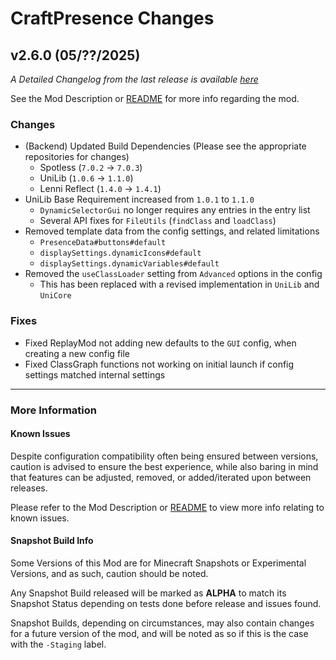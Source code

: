 # CraftPresence Changes

## v2.6.0 (05/??/2025)

_A Detailed Changelog from the last release is
available [here](https://gitlab.com/CDAGaming/CraftPresence/-/compare/release%2Fv2.5.5...release%2Fv2.6.0)_

See the Mod Description or [README](https://gitlab.com/CDAGaming/CraftPresence) for more info regarding the mod.

### Changes

* (Backend) Updated Build Dependencies (Please see the appropriate repositories for changes)
    * Spotless (`7.0.2` -> `7.0.3`)
    * UniLib (`1.0.6` -> `1.1.0`)
    * Lenni Reflect (`1.4.0` -> `1.4.1`)
* UniLib Base Requirement increased from `1.0.1` to `1.1.0`
    * `DynamicSelectorGui` no longer requires any entries in the entry list
    * Several API fixes for `FileUtils` (`findClass` and `loadClass`)
* Removed template data from the config settings, and related limitations
    * `PresenceData#buttons#default`
    * `displaySettings.dynamicIcons#default`
    * `displaySettings.dynamicVariables#default`
* Removed the `useClassLoader` setting from `Advanced` options in the config
    * This has been replaced with a revised implementation in `UniLib` and `UniCore`

### Fixes

* Fixed ReplayMod not adding new defaults to the `GUI` config, when creating a new config file
* Fixed ClassGraph functions not working on initial launch if config settings matched internal settings

___

### More Information

#### Known Issues

Despite configuration compatibility often being ensured between versions,
caution is advised to ensure the best experience, while also baring in mind that features can be adjusted, removed, or
added/iterated upon between releases.

Please refer to the Mod Description or [README](https://gitlab.com/CDAGaming/CraftPresence) to view more info relating
to known issues.

#### Snapshot Build Info

Some Versions of this Mod are for Minecraft Snapshots or Experimental Versions, and as such, caution should be noted.

Any Snapshot Build released will be marked as **ALPHA** to match its Snapshot Status depending on tests done before
release
and issues found.

Snapshot Builds, depending on circumstances, may also contain changes for a future version of the mod, and will be noted
as so if this is the case with the `-Staging` label.
